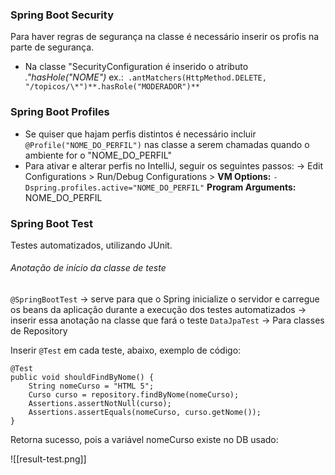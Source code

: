 <h3>Spring Boot Security</h3>

Para haver regras de segurança na classe é necessário inserir os profis na parte de segurança.
- Na classe "SecurityConfiguration é inserido o atributo <em>."hasHole("NOME")</em>
ex.:` .antMatchers(HttpMethod.DELETE, "/topicos/\*")**.hasRole("MODERADOR")**`

<h3>Spring Boot Profiles</h3>

- Se quiser que hajam perfis distintos é necessário incluir `@Profile("NOME_DO_PERFIL")` nas classe a serem chamadas quando o ambiente for o "NOME_DO_PERFIL"
- Para ativar e alterar perfis no IntelliJ, seguir os seguintes passos:
 -> Edit Configurations > Run/Debug Configurations > 
 			**VM Options:** `-Dspring.profiles.active="NOME_DO_PERFIL"`
			**Program Arguments:** NOME_DO_PERFIL
		
<h3>Spring Boot Test</h3>

Testes automatizados, utilizando JUnit.
<h6>Anotação de início da classe de teste </h6>

`@SpringBootTest` -> serve para que o Spring inicialize o servidor e carregue os beans da aplicação durante a execução dos testes automatizados -> inserir essa anotação na classe que fará o teste
`DataJpaTest` -> Para classes de Repository

Inserir `@Test` em cada teste, abaixo, exemplo de código:

```
@Test  
public void shouldFindByNome() {  
    String nomeCurso = "HTML 5";  
    Curso curso = repository.findByNome(nomeCurso);  
    Assertions.assertNotNull(curso);  
    Assertions.assertEquals(nomeCurso, curso.getNome());  
}
```

Retorna sucesso, pois a variável nomeCurso existe no DB usado:

![[result-test.png]]